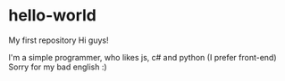 # hello-world
My first repository
Hi guys!

I'm a simple programmer, who likes js, c# and python (I prefer front-end)
Sorry for my bad english :)
